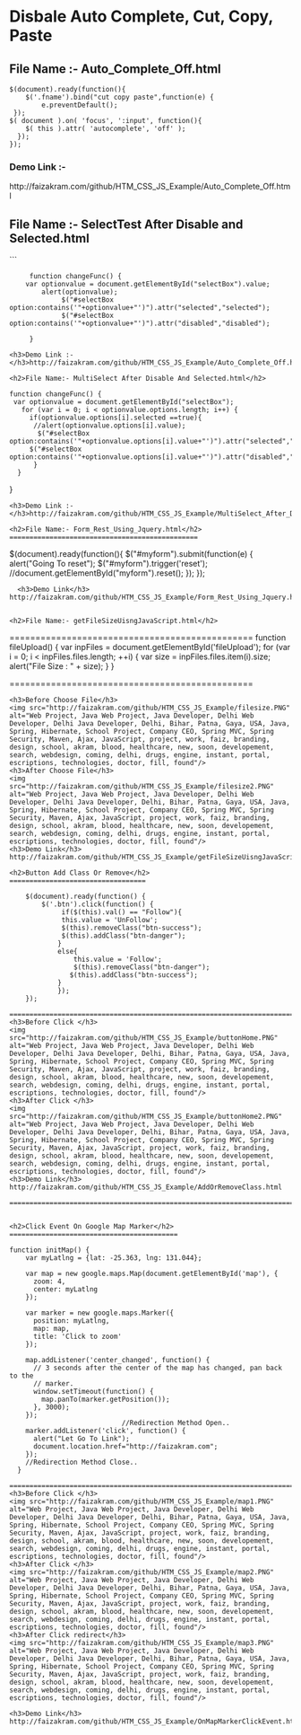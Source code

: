 
<h1>Disbale Auto Complete, Cut, Copy, Paste</h1>
<h2>File Name :- Auto_Complete_Off.html</h2>

```
$(document).ready(function(){
	$('.fname').bind("cut copy paste",function(e) {
    	e.preventDefault();
 });
$( document ).on( 'focus', ':input', function(){
    $( this ).attr( 'autocomplete', 'off' );
  });
});
```
<h3>Demo Link :- </h3>http://faizakram.com/github/HTM_CSS_JS_Example/Auto_Complete_Off.html

<h2>File Name :- SelectTest After Disable and Selected.html</h2>
```

		 function changeFunc() {
   	 	var optionvalue = document.getElementById("selectBox").value;
      		alert(optionvalue);
     			 $("#selectBox option:contains('"+optionvalue+"')").attr("selected","selected");
    			 $("#selectBox option:contains('"+optionvalue+"')").attr("disabled","disabled");

  		 }

```
<h3>Demo Link :- </h3>http://faizakram.com/github/HTM_CSS_JS_Example/Auto_Complete_Off.html

<h2>File Name:- MultiSelect After Disable And Selected.html</h2>
```
	function changeFunc() {
   	 var optionvalue = document.getElementById("selectBox");
       for (var i = 0; i < optionvalue.options.length; i++) {
         if(optionvalue.options[i].selected ==true){
          //alert(optionvalue.options[i].value);
           $("#selectBox option:contains('"+optionvalue.options[i].value+"')").attr("selected","selected");
         $("#selectBox option:contains('"+optionvalue.options[i].value+"')").attr("disabled","disabled");
          }
      }
      
   }
```
<h3>Demo Link :- </h3>http://faizakram.com/github/HTM_CSS_JS_Example/MultiSelect_After_Disable_And_Selected.html

<h2>File Name:- Form_Rest_Using_Jquery.html</h2>
===============================================
```
$(document).ready(function(){
  	$("#myform").submit(function(e) {
  		alert("Going To reset");
  		$("#myform").trigger('reset'); //document.getElementById("myform").reset();
  	});
 });
```
  <h3>Demo Link</h3>
http://faizakram.com/github/HTM_CSS_JS_Example/Form_Rest_Using_Jquery.html
  

<h2>File Name:- getFileSizeUisngJavaScript.html</h2>
```
===============================================
	function fileUpload() {
   		 	var inpFiles = document.getElementById('fileUpload');
  			for (var i = 0; i < inpFiles.files.length; ++i) {
    		var size = inpFiles.files.item(i).size;
    		alert("File Size : " + size);
			}
 		 }

  ===============================================
  ```
  <h3>Before Choose File</h3>
  <img src="http://faizakram.com/github/HTM_CSS_JS_Example/filesize.PNG" alt="Web Project, Java Web Project, Java Developer, Delhi Web Developer, Delhi Java Developer, Delhi, Bihar, Patna, Gaya, USA, Java, Spring, Hibernate, School Project, Company CEO, Spring MVC, Spring Security, Maven, Ajax, JavaScript, project, work, faiz, branding, design, school, akram, blood, healthcare, new, soon, developement, search, webdesign, coming, delhi, drugs, engine, instant, portal, escriptions, technologies, doctor, fill, found"/>
  <h3>After Choose File</h3>
  <img src="http://faizakram.com/github/HTM_CSS_JS_Example/filesize2.PNG" alt="Web Project, Java Web Project, Java Developer, Delhi Web Developer, Delhi Java Developer, Delhi, Bihar, Patna, Gaya, USA, Java, Spring, Hibernate, School Project, Company CEO, Spring MVC, Spring Security, Maven, Ajax, JavaScript, project, work, faiz, branding, design, school, akram, blood, healthcare, new, soon, developement, search, webdesign, coming, delhi, drugs, engine, instant, portal, escriptions, technologies, doctor, fill, found"/>
  <h3>Demo Link</h3>
  http://faizakram.com/github/HTM_CSS_JS_Example/getFileSizeUisngJavaScript.html
  
  <h2>Button Add Class Or Remove</h2>
  ==================================
  
 ```
		$(document).ready(function() {
    		$('.btn').click(function() {
    			 if($(this).val() == "Follow"){
       			 this.value = 'UnFollow';
       			 $(this).removeClass("btn-success");
        		 $(this).addClass("btn-danger");
       			}
       			else{
       				this.value = 'Follow';
       				$(this).removeClass("btn-danger");
        		   $(this).addClass("btn-success");
       			}
    			});
		});

```
=========================================================================
<h3>Before Click </h3>
<img src="http://faizakram.com/github/HTM_CSS_JS_Example/buttonHome.PNG" alt="Web Project, Java Web Project, Java Developer, Delhi Web Developer, Delhi Java Developer, Delhi, Bihar, Patna, Gaya, USA, Java, Spring, Hibernate, School Project, Company CEO, Spring MVC, Spring Security, Maven, Ajax, JavaScript, project, work, faiz, branding, design, school, akram, blood, healthcare, new, soon, developement, search, webdesign, coming, delhi, drugs, engine, instant, portal, escriptions, technologies, doctor, fill, found"/>
<h3>After Click </h3>
<img src="http://faizakram.com/github/HTM_CSS_JS_Example/buttonHome2.PNG" alt="Web Project, Java Web Project, Java Developer, Delhi Web Developer, Delhi Java Developer, Delhi, Bihar, Patna, Gaya, USA, Java, Spring, Hibernate, School Project, Company CEO, Spring MVC, Spring Security, Maven, Ajax, JavaScript, project, work, faiz, branding, design, school, akram, blood, healthcare, new, soon, developement, search, webdesign, coming, delhi, drugs, engine, instant, portal, escriptions, technologies, doctor, fill, found"/>
<h3>Demo Link</h3>
http://faizakram.com/github/HTM_CSS_JS_Example/AddOrRemoveClass.html

===============================================================================================================


<h2>Click Event On Google Map Marker</h2>
==========================================
```
	function initMap() {
        var myLatlng = {lat: -25.363, lng: 131.044};
 
        var map = new google.maps.Map(document.getElementById('map'), {
          zoom: 4,
          center: myLatlng
        });
 
        var marker = new google.maps.Marker({
          position: myLatlng,
          map: map,
          title: 'Click to zoom'
        });
 
        map.addListener('center_changed', function() {
          // 3 seconds after the center of the map has changed, pan back to the
          // marker.
          window.setTimeout(function() {
            map.panTo(marker.getPosition());
          }, 3000);
        });
                                //Redirection Method Open..
        marker.addListener('click', function() {
          alert("Let Go To Link");
          document.location.href="http://faizakram.com";
        });
        //Redirection Method Close..
      }
```
================================================================================================
<h3>Before Click </h3>
<img src="http://faizakram.com/github/HTM_CSS_JS_Example/map1.PNG" alt="Web Project, Java Web Project, Java Developer, Delhi Web Developer, Delhi Java Developer, Delhi, Bihar, Patna, Gaya, USA, Java, Spring, Hibernate, School Project, Company CEO, Spring MVC, Spring Security, Maven, Ajax, JavaScript, project, work, faiz, branding, design, school, akram, blood, healthcare, new, soon, developement, search, webdesign, coming, delhi, drugs, engine, instant, portal, escriptions, technologies, doctor, fill, found"/>
<h3>After Click </h3>
<img src="http://faizakram.com/github/HTM_CSS_JS_Example/map2.PNG" alt="Web Project, Java Web Project, Java Developer, Delhi Web Developer, Delhi Java Developer, Delhi, Bihar, Patna, Gaya, USA, Java, Spring, Hibernate, School Project, Company CEO, Spring MVC, Spring Security, Maven, Ajax, JavaScript, project, work, faiz, branding, design, school, akram, blood, healthcare, new, soon, developement, search, webdesign, coming, delhi, drugs, engine, instant, portal, escriptions, technologies, doctor, fill, found"/>
<h3>After Click redirect</h3>
<img src="http://faizakram.com/github/HTM_CSS_JS_Example/map3.PNG" alt="Web Project, Java Web Project, Java Developer, Delhi Web Developer, Delhi Java Developer, Delhi, Bihar, Patna, Gaya, USA, Java, Spring, Hibernate, School Project, Company CEO, Spring MVC, Spring Security, Maven, Ajax, JavaScript, project, work, faiz, branding, design, school, akram, blood, healthcare, new, soon, developement, search, webdesign, coming, delhi, drugs, engine, instant, portal, escriptions, technologies, doctor, fill, found"/>

<h3>Demo Link</h3>
http://faizakram.com/github/HTM_CSS_JS_Example/OnMapMarkerClickEvent.html

